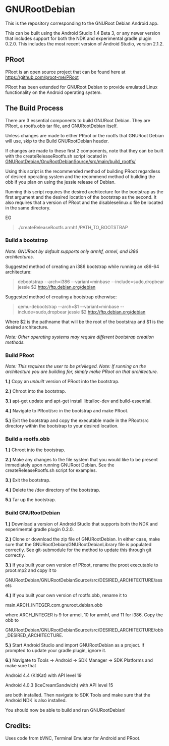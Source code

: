 # GNURootDebian
This is the repository corresponding to the GNURoot Debian Android app.

This can be built using the Android Studio 1.4 Beta 3, or any newer version that
includes support for both the NDK and experimental gradle plugin 0.2.0. This
includes the most recent version of Android Studio, version 2.1.2.

## PRoot
PRoot is an open source project that can be found here at
https://github.com/proot-me/PRoot

PRoot has been extended for GNURoot Debian to provide emulated Linux functionality
on the Android operating system.

## The Build Process
There are 3 essential components to build  GNURoot Debian. They are PRoot, a
rootfs.obb tar file, and GNURootDebian itself.

Unless changes are made to either PRoot or the rootfs that GNURoot Debian will use,
skip to the Build GNURootDebian header.

If changes are made to these first 2 components, note that they can be built
with the createReleaseRootfs.sh script located in
[GNURootDebian/GnuRootDebianSource/src/main/build\_rootfs/](https://github.com/corbinlc/GNURootDebian/tree/master/GNURootDebianSource/src/main/build_rootfs)

Using this script is the recommended method of building PRoot regardless of
desired operating system and the recommend method of building the obb if you
plan on using the jessie release of Debian.

Running this script requires the desired architecture for the bootstrap as the
first argument and the desired location of the bootstrap as the second. It also
requires that a version of PRoot and the disableselinux.c file be
located in the same directory.

EG
> ./createReleaseRootfs armhf /PATH\_TO\_BOOTSTRAP

### Build a bootstrap
*Note: GNURoot by default supports only armhf, armel, and i386 architectures.*

Suggested method of creating an i386 bootstrap while running an x86-64 architecture:
> debootstrap --arch=i386 --variant=minbase --include=sudo,dropbear jessie $2 http://ftp.debian.org/debian

Suggested method of creating a bootstrap otherwise:
> qemu-debootstrap --arch=$1 --variant=minbase --include=sudo,dropbear jessie $2 http://ftp.debian.org/debian

Where $2 is the pathname that will be the root of the bootstrap and $1 is the
desired architecture.

*Note: Other operating systems may require different bootstrap creation methods.*

### Build PRoot
*Note: This requires the user to be privileged.*
*Note: If running on the architecture you are building for, simply make PRoot
on that architecture.*

**1.)** Copy an *unbuilt* version of PRoot into the bootstrap.

**2.)** Chroot into the bootstrap.

**3.)** apt-get update and apt-get install libtalloc-dev and build-essential.

**4.)** Navigate to PRoot/src in the bootstrap and make PRoot.

**5.)** Exit the bootstrap and copy the executable made in the PRoot/src directory
within the bootstrap to your desired location.

### Build a rootfs.obb
**1.)** Chroot into the bootstrap.

**2.)** Make any changes to the file system that you would like to be present
immediately upon running GNURoot Debian. See the createReleaseRootfs.sh script
for examples.

**3.)** Exit the bootstrap.

**4.)** Delete the /dev directory of the bootstrap.

**5.)** Tar up the bootstrap.

### Build GNURootDebian
**1.)** Download a version of Android Studio that supports both the NDK and
experimental gradle plugin 0.2.0.

**2.)** Clone or download the zip file of GNURootDebian. In either case, make
sure that the GNURootDebian/GNURootDebianLibrary file is populated correctly. See git-submodule for the method to update this through git correctly.

**3.)** If you built your own version of PRoot, rename the proot executable to
proot.mp2 and copy it to

GNURootDebian/GNURootDebianSource/src/DESIRED\_ARCHITECTURE/assets

**4.)** If you built your own version of rootfs.obb, rename it to

main.ARCH\_INTEGER.com.gnuroot.debian.obb

where ARCH\_INTEGER is 9 for armel, 10 for armhf, and 11 for i386.
Copy the obb to

GNURootDebian/GNURootDebianSource/src/DESIRED\_ARCHITECTURE/obb\_DESIRED\_ARCHITECTURE.

**5.)** Start Android Studio and import GNURootDebian as a project. If prompted
to update your gradle plugin, ignore it.

**6.)** Navigate to Tools -> Android -> SDK Manager -> SDK Platforms and make sure that

Android 4.4 (KitKat) with API level 19

Android 4.0.3 (IceCreamSandwich) with API level  15

are both installed. Then navigate to SDK Tools and make sure that the Android
NDK is also installed.

You should now be able to build and run GNURootDebian!

## Credits:

Uses code from bVNC, Terminal Emulator for Android and PRoot.

